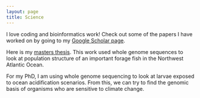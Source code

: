 ```yaml
---
layout: page
title: Science
---
```

I love coding and bioinformatics work! Check out some of the papers I have worked on by going to my [Google Scholar page](https://scholar.google.com/citations?user=-LWv2HMAAAAJ&hl=en&oi=ao).

Here is my [masters thesis](https://academic.oup.com/icesjms/article/80/1/122/6872753). This work used whole genome sequences to look at population structure of an important forage fish in the Northwest Atlantic Ocean.

For my PhD, I am using whole genome sequencing to look at larvae exposed to ocean acidification scenarios. From this, we can try to find the genomic basis of organisms who are sensitive to climate change.
